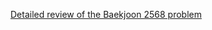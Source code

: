 [Detailed review of the Baekjoon 2568 problem](https://choicube84.github.io/study/2024/01/21/baekjoon_2568.html)
